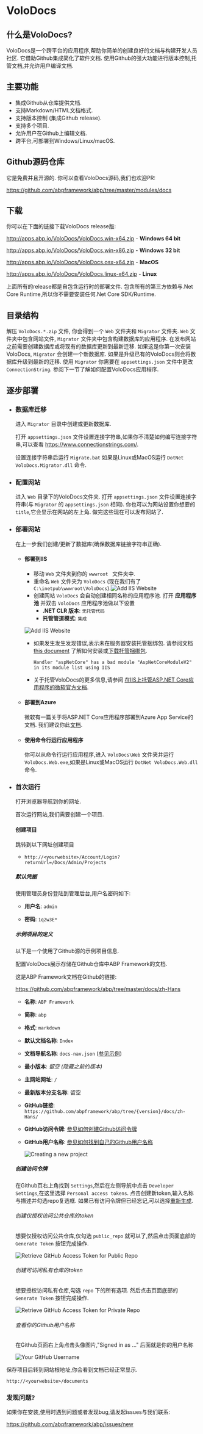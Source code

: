 # VoloDocs 

## 什么是VoloDocs?

VoloDocs是一个跨平台的应用程序,帮助你简单的创建良好的文档与构建开发人员社区. 它借助Github集成简化了软件文档. 使用Github的强大功能进行版本控制,托管文档,并允许用户编译文档.

## 主要功能

- 集成Github从仓库提供文档.
- 支持Markdown/HTML文档格式.
- 支持版本控制 (集成Github release).
- 支持多个项目.
- 允许用户在Github上编辑文档.
- 跨平台,可部署到Windows/Linux/macOS.

## Github源码仓库

它是免费并且开源的. 你可以查看VoloDocs源码,我们也欢迎PR:

https://github.com/abpframework/abp/tree/master/modules/docs

## 下载

你可以在下面的链接下载VoloDocs release版:

http://apps.abp.io/VoloDocs/VoloDocs.win-x64.zip - **Windows 64 bit**

http://apps.abp.io/VoloDocs/VoloDocs.win-x86.zip - **Windows 32 bit**

http://apps.abp.io/VoloDocs/VoloDocs.osx-x64.zip - **MacOS**

http://apps.abp.io/VoloDocs/VoloDocs.linux-x64.zip - **Linux**

上面所有的release都是自包含运行时的部署文件. 包含所有的第三方依赖与.Net Core Runtime,所以你不需要安装任何.Net Core SDK/Runtime.

## 目录结构

解压 `VoloDocs.*.zip` 文件, 你会得到一个 `Web` 文件夹和 `Migrator` 文件夹. `Web` 文件夹中包含网站文件, `Migrator` 文件夹中包含构建数据库的应用程序. 在发布网站之前需要创建数据库或将现有的数据库更新到最新迁移. 如果这是你第一次安装VoloDocs, `Migrator` 会创建一个新数据库. 如果是升级已有的VoloDocs则会将数据库升级到最新的迁移. 使用 `Migrator` 你需要在 `appsettings.json` 文件中更改 `ConnectionString`. 参阅下一节了解如何配置VoloDocs应用程序.

## 逐步部署

- ### 数据库迁移

   进入 `Migrator` 目录中创建或更新数据库.

   打开 `appsettings.json` 文件设置连接字符串,如果你不清楚如何编写连接字符串,可以查看 https://www.connectionstrings.com/.

   设置连接字符串后运行 `Migrate.bat` 如果是Linux或MacOS运行 `DotNet VoloDocs.Migrator.dll` 命令.

- ### 配置网站

   进入 `Web` 目录下的VoloDocs文件夹. 打开 `appsettings.json` 文件设置连接字符串(与 `Migrator` 的 `appsettings.json` 相同). 你也可以为网站设置你想要的 `title`,它会显示在网站的左上角. 做完这些现在可以发布网站了.

- ### 部署网站

   在上一步我们创建/更新了数据库(确保数据库链接字符串正确).

   - #### 部署到IIS

      - 移动 `Web`  文件夹到你的 `wwwroot ` 文件夹中.
      - 重命名 `Web` 文件夹为 `VoloDocs`  (现在我们有了 `C:\inetpub\wwwroot\VoloDocs`).![Add IIS Website](../images/volodocs-iis-add-website.png)
      - 创建网站 `VoloDocs` 会自动创建相同名称的应用程序池. 打开 **应用程序池**  并双击  `VoloDocs` 应用程序池做以下设置 
        - **.NET CLR 版本**: `无托管代码`
        - **托管管道模式**: `集成`

      ![Add IIS Website](../images/volodocs-iis-application-pool.png)

      

      - 如果发生发生发现错误,表示未在服务器安装托管捆绑包. 请参阅文档 [this document](https://docs.microsoft.com/aspnet/core/host-and-deploy/iis/#install-the-net-core-hosting-bundle) 了解如何安装或[下载托管捆绑包](https://www.microsoft.com/net/permalink/dotnetcore-current-windows-runtime-bundle-installer).

        ```
        Handler "aspNetCore" has a bad module "AspNetCoreModuleV2" in its module list using IIS       
        ```

      - 关于托管VoloDocs的更多信息,请参阅 [在IIS上托管ASP.NET Core应用程序的微软官方文档](https://docs.microsoft.com/zh-cn/aspnet/core/host-and-deploy/iis).

   - #### 部署到Azure

      微软有一篇关于将ASP.NET Core应用程序部署到Azure App Service的文档. 我们建议你此[文档](https://docs.microsoft.com/en-us/azure/app-service/app-service-web-get-started-dotnet).

    - #### 使用命令行运行应用程序

      你可以从命令行运行应用程序,进入 `VoloDocs\Web` 文件夹并运行 `VoloDocs.Web.exe`,如果是Linux或MacOS运行 `DotNet VoloDocs.Web.dll` 命令.

- ### 首次运行

   打开浏览器导航到你的网址.

   首次运行网站,我们需要创建一个项目.

   #### 创建项目

   跳转到以下网址创建项目

   - `http://<yourwebsite>/Account/Login?returnUrl=/Docs/Admin/Projects`

   ##### 默认凭据

   使用管理员身份登陆到管理后台,用户名密码如下:

   * **用户名**: `admin`

   * **密码**: `1q2w3E*`

   ##### 示例项目的定义

   以下是一个使用了Github源的示例项目信息.

   配置VoloDocs展示存储在Github仓库中ABP Framework的文档.

   这是ABP Framework文档在Github的链接:

   https://github.com/abpframework/abp/tree/master/docs/zh-Hans

   

   * **名称**: `ABP Framework`

   * **简称**: `abp`

   * **格式**: `markdown`

   * **默认文档名称**: `Index`

   * **文档导航名称**: `docs-nav.json` ([参见示例](https://github.com/abpframework/abp/blob/master/docs/zh-Hans/docs-nav.json))

   * **最小版本**: *留空* *(隐藏之前的版本)*

   * **主网站网址**: `/`

   * **最新版本分支名称**: 留空

   * **GitHub链接**: `https://github.com/abpframework/abp/tree/{version}/docs/zh-Hans/`

   * **GitHub访问令牌**: [参见如何创建Github访问令牌](#retrieving-github-access-token)

   * **GitHub用户名称**: [参见如何找到自己的Github用户名称](#learn-your-github-username)

     ![Creating a new project](../images/docs-create-project.jpg)

   ##### 创建访问令牌

   在Github页右上角找到 `Settings`,然后在左侧导航中点击 `Developer Settings`,在这里选择 `Personal access tokens`. 点击创建新token,输入名称与描述并勾选repo复选框. 如果已有访问令牌但已经忘记,可以选择[重新生成](https://github.com/settings/tokens/new).

   ###### 创建仅授权访问公共仓库的token

   想要仅授权访问公共仓库,仅勾选 `public_repo` 就可以了,然后点击页面底部的 `Generate Token` 按钮完成操作.

   ![Retrieve GitHub Access Token for Public Repo](../images/github-access-token-public-repo.jpg)

   ###### 创建可访问私有仓库的token

   想要授权访问私有仓库,勾选 `repo` 下的所有选项. 然后点击页面底部的 `Generate Token` 按钮完成操作.

   ![Retrieve GitHub Access Token for Private Repo](../images/github-access-token-private-repo.jpg)

   ###### 查看你的Github用户名称

   在Github页面右上角点击头像图片,"Signed in as ..." 后面就是你的用户名称

   ![Your GitHub Username](../images/github-myusername.jpg)



保存项目后转到网站根地址,你会看到文档已经正常显示.

`http://<yourwebsite>/documents`

### 发现问题?

如果你在安装,使用时遇到问题或者发现bug,请发起issues与我们联系:

https://github.com/abpframework/abp/issues/new